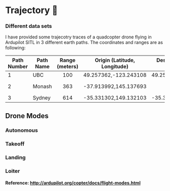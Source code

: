 # Trajectory :rocket:
### Different data sets 
I have provided some trajecotry traces of a quadcopter drone flying in Ardupilot SITL in 3 different earth paths.
The coordinates and ranges are as following:

| Path Number | Path Name   | Range (meters) | Origin (Latitude, Longitude) | Destination (Latitude, Longitude) |
|-------------|-------------|:--------------:|:----------------------------:|:---------------------------------:|
|      1      |     UBC     |            100 |     49.257362,-123.243108    |       49.256881,-123.241939       |
|      2      |    Monash   |            363 |     -37.913992,145.137693    |       -37.911437, 145.140270      |
|      3      |    Sydney   |            614 |     -35.331302,149.132103    |       -35.325863,149.121588       |


## Drone Modes
### Autonomous
### Takeoff
### Landing
### Loiter
#### Reference: http://ardupilot.org/copter/docs/flight-modes.html

